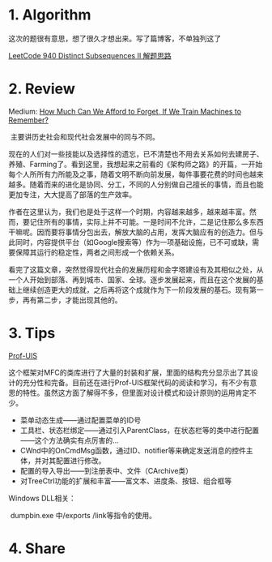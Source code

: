 # 1. Algorithm

这次的题很有意思，想了很久才想出来。写了篇博客，不单独列这了

[LeetCode 940 Distinct Subsequences II 解题思路](<https://blog.csdn.net/VVBBBBB/article/details/89413107>)

# 2. Review

Medium: [How Much Can We Afford to Forget, If We Train Machines to Remember?](<https://medium.com/aeon-magazine/how-much-can-we-afford-to-forget-if-we-train-machines-to-remember-73bc9b21a13c>)

​	主要讲历史社会和现代社会发展中的同与不同。

​	现在的人们对一些技能以及选择性的遗忘，已不清楚也不用去关系如何去建房子、养殖、Farming了。看到这里，我想起来之前看的《架构师之路》的开篇，一开始每个人所所有力所能及之事，随着文明不断向前发展，每件事要花费的时间也越来越多。随着而来的进化是协同、分工，不同的人分别做自己擅长的事情，而且也能更加专注，大大提高了部落的生产效率。

​	作者在这里认为，我们也是处于这样一个时期，内容越来越多，越来越丰富。然而，要记住所有的事情，实际上并不可能。一是时间不允许，二是记住那么多东西干嘛呢。因而要将事情分包出去，解放大脑的占用，发挥大脑应有的创造力。但与此同时，内容提供平台（如Google搜索等）作为一项基础设施，已不可或缺，需要保障其运行的稳定性，两者之间形成一个依赖关系。

​	看完了这篇文章，突然觉得现代社会的发展历程和金字塔建设有及其相似之处，从一个人开始到部落、再到城市、国家、全球。逐步发展起来，而且在这个发展的基础上继续创造更大的成就，之后再将这个成就作为下一阶段发展的基石。现有第一步，再有第二步，才能出现其他的。

# 3. Tips

[Prof-UIS](<http://www.prof-uis.com/>)

这个框架对MFC的类库进行了大量的封装和扩展，里面的结构充分显示出了其设计的充分性和完备。目前还在进行Prof-UIS框架代码的阅读和学习，有不少有意思的特性。虽然这方面了解得不多，但里面对设计模式和设计原则的运用肯定不少。

- 菜单动态生成——通过配置菜单的ID号
- 工具栏、状态栏绑定——通过引入ParentClass，在状态栏等的类中进行配置——这个方法确实有点厉害的…
- CWnd中的OnCmdMsg函数，通过ID、notifier等来确定发送消息的控件主体，并对其配置进行修改。
- 配置的导入导出——到注册表中、文件（CArchive类）
- 对TreeCtrl功能的扩展和丰富——富文本、进度条、按钮、组合框等

Windows DLL相关：

​	dumpbin.exe 中/exports /link等指令的使用。



# 4. Share

